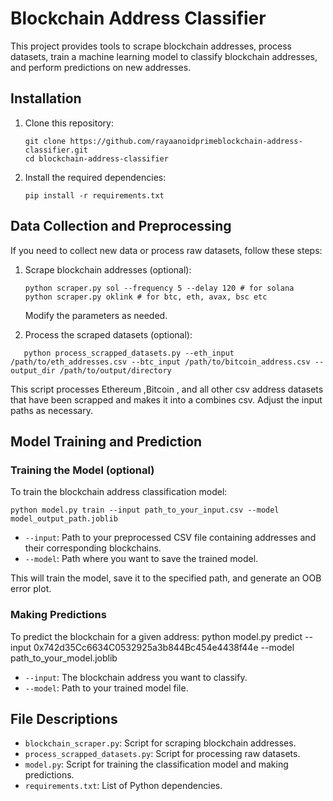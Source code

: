 # Blockchain Address Classifier

This project provides tools to scrape blockchain addresses, process datasets, train a machine learning model to classify blockchain addresses, and perform predictions on new addresses.

## Installation

1. Clone this repository:

   ```
   git clone https://github.com/rayaanoidprimeblockchain-address-classifier.git
   cd blockchain-address-classifier

   ```

2. Install the required dependencies:
   ```
   pip install -r requirements.txt
   ```

## Data Collection and Preprocessing

If you need to collect new data or process raw datasets, follow these steps:

1. Scrape blockchain addresses (optional):

   ```
   python scraper.py sol --frequency 5 --delay 120 # for solana
   python scraper.py oklink # for btc, eth, avax, bsc etc
   ```

   Modify the parameters as needed.

2. Process the scraped datasets (optional):

```
   python process_scrapped_datasets.py --eth_input /path/to/eth_addresses.csv --btc_input /path/to/bitcoin_address.csv --output_dir /path/to/output/directory
```

This script processes Ethereum ,Bitcoin , and all other csv address datasets that have been scrapped and makes it into a combines csv. Adjust the input paths as necessary.

## Model Training and Prediction

### Training the Model (optional)

To train the blockchain address classification model:

```
python model.py train --input path_to_your_input.csv --model model_output_path.joblib
```

- `--input`: Path to your preprocessed CSV file containing addresses and their corresponding blockchains.
- `--model`: Path where you want to save the trained model.

This will train the model, save it to the specified path, and generate an OOB error plot.

### Making Predictions

To predict the blockchain for a given address:
python model.py predict --input 0x742d35Cc6634C0532925a3b844Bc454e4438f44e --model path_to_your_model.joblib

- `--input`: The blockchain address you want to classify.
- `--model`: Path to your trained model file.

## File Descriptions

- `blockchain_scraper.py`: Script for scraping blockchain addresses.
- `process_scrapped_datasets.py`: Script for processing raw datasets.
- `model.py`: Script for training the classification model and making predictions.
- `requirements.txt`: List of Python dependencies.
